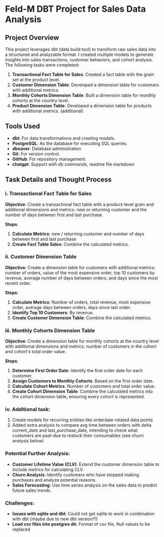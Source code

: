 # Feld-M DBT Project for Sales Data Analysis

## Project Overview

This project leverages dbt (data build tool) to transform raw sales data into a structured and analyzable format. I created multiple models to generate insights into sales transactions, customer behaviors, and cohort analysis. The following tasks were completed:

1. **Transactional Fact Table for Sales**: Created a fact table with the grain set at the product level.
2. **Customer Dimension Table**: Developed a dimension table for customers with additional metrics.
3. **Monthly Cohorts Dimension Table**: Built a dimension table for monthly cohorts at the country level.
4. **Product Dimension Table**: Developed a dimension table for products with additional metrics. (additional)

## Tools Used

- **dbt**: For data transformations and creating models.
- **PostgreSQL**: As the database for executing SQL queries.
- **dbeaver**: Database administration
- **Git**: For version control.
- **GitHub**: For repository management.
- **chatgpt**: Support with db commands, readme file markdown

## Task Details and Thought Process

### i. Transactional Fact Table for Sales

**Objective**: Create a transactional fact table with a product-level grain and additional dimensions and metrics: new or returning customer and the number of days between first and last purchase.

**Steps**:
1. **Calculate Metrics**: new / returning customer and number of days between first and last purchase
2. **Create Fact Table Sales**: Combine the calculated metrics.

### ii. Customer Dimension Table

**Objective**: Create a dimension table for customers with additional metrics: number of orders, value of the most expensive order, top 10 customers by revenue, average number of days between orders, and days since the most recent order.

**Steps**:
1. **Calculate Metrics**: Number of orders, total revenue, most expensive order, average days between orders, days since last order.
2. **Identify Top 10 Customers**: By revenue.
3. **Create Customer Dimension Table**: Combine the calculated metrics.

### iii. Monthly Cohorts Dimension Table

**Objective**: Create a dimension table for monthly cohorts at the country level with additional dimensions and metrics: number of customers in the cohort and cohort's total order value.

**Steps**:
1. **Determine First Order Date**: Identify the first order date for each customer.
2. **Assign Customers to Monthly Cohorts**: Based on the first order date.
3. **Calculate Cohort Metrics**: Number of customers and total order value.
4. **Create Cohort Dimension Table**: Combine the calculated metrics into the cohort dimension table, ensuring every cohort is represented.

### iv. Additional task: 
1. Create models for recurring entities like orderdate-related data points
2. Added extra analysis to compare avg time between orders with delta current_date and last_purchase_date, intending to check what customers are past-due to restock their consumables (see churn analysis below)


### Potential Further Analysis:

- **Customer Lifetime Value (CLV)**: Extend the customer dimension table to include metrics for calculating CLV.
- **Churn Analysis**: Identify customers who have stopped making purchases and analyze potential reasons.
- **Sales Forecasting**: Use time series analysis on the sales data to predict future sales trends.

### Challenges:
- **Issues with sqlite and dbt**: Could not get sqlite to work in combination with dbt (maybe due to new dbt version?!)
- **Load csv files into postgres db**: Format of csv file, Null values to be replaced
